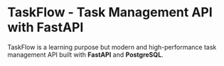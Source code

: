 # TaskFlow - Task Management API with FastAPI

TaskFlow is a learning purpose but modern and high-performance task management API built with **FastAPI** and **PostgreSQL**. 
